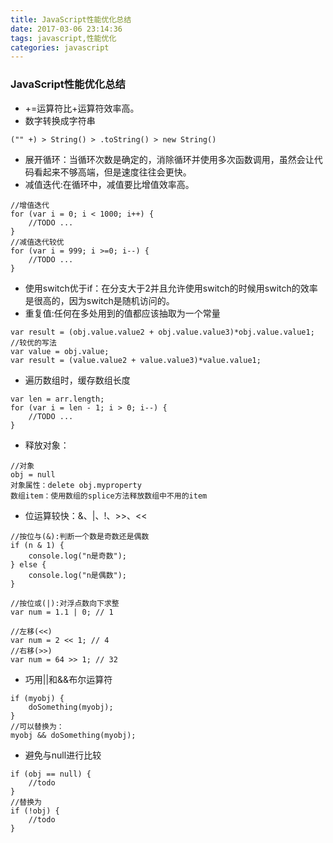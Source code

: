 ```yaml
---
title: JavaScript性能优化总结
date: 2017-03-06 23:14:36
tags: javascript,性能优化
categories: javascript
---
```

### JavaScript性能优化总结
- +=运算符比+运算符效率高。
- 数字转换成字符串
```
("" +) > String() > .toString() > new String()
```
- 展开循环：当循环次数是确定的，消除循环并使用多次函数调用，虽然会让代码看起来不够高端，但是速度往往会更快。
- 减值迭代:在循环中，减值要比增值效率高。
```
//增值迭代
for (var i = 0; i < 1000; i++) {
    //TODO ...
}
//减值迭代较优
for (var i = 999; i >=0; i--) {
    //TODO ...
}
```
- 使用switch优于if：在分支大于2并且允许使用switch的时候用switch的效率是很高的，因为switch是随机访问的。
- 重复值:任何在多处用到的值都应该抽取为一个常量
```
var result = (obj.value.value2 + obj.value.value3)*obj.value.value1;
//较优的写法
var value = obj.value;
var result = (value.value2 + value.value3)*value.value1;
```
- 遍历数组时，缓存数组长度
```
var len = arr.length;
for (var i = len - 1; i > 0; i--) {
    //TODO ...
}
```
- 释放对象：  
```
//对象
obj = null  
对象属性：delete obj.myproperty  
数组item：使用数组的splice方法释放数组中不用的item  
```
- 位运算较快：&、|、!、>>、<<
```
//按位与(&):判断一个数是奇数还是偶数
if (n & 1) {
    console.log("n是奇数");
} else {
    console.log("n是偶数");
}

//按位或(|):对浮点数向下求整
var num = 1.1 | 0; // 1

//左移(<<) 
var num = 2 << 1; // 4
//右移(>>)
var num = 64 >> 1; // 32
```
- 巧用||和&&布尔运算符
```
if (myobj) {
    doSomething(myobj);
}
//可以替换为：
myobj && doSomething(myobj);
```
- 避免与null进行比较
```
if (obj == null) {
    //todo
}
//替换为
if (!obj) {
    //todo
}
```





